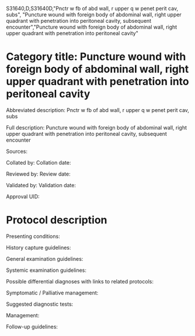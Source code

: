S31640,D,S31640D,"Pnctr w fb of abd wall, r upper q w penet perit cav, subs", "Puncture wound with foreign body of abdominal wall, right upper quadrant with penetration into peritoneal cavity, subsequent encounter","Puncture wound with foreign body of abdominal wall, right upper quadrant with penetration into peritoneal cavity"
# Category title: Puncture wound with foreign body of abdominal wall, right upper quadrant with penetration into peritoneal cavity

Abbreviated description: Pnctr w fb of abd wall, r upper q w penet perit cav, subs

Full description: Puncture wound with foreign body of abdominal wall, right upper quadrant with penetration into peritoneal cavity, subsequent encounter

Sources:

Collated by:
Collation date:

Reviewed by:
Review date:

Validated by:
Validation date:

Approval UID:

# Protocol description

Presenting conditions:

History capture guidelines:

General examination guidelines:

Systemic examination guidelines:

Possible differential diagnoses with links to related protocols:

Symptomatic / Palliative management:

Suggested diagnostic tests:

Management:

Follow-up guidelines:
